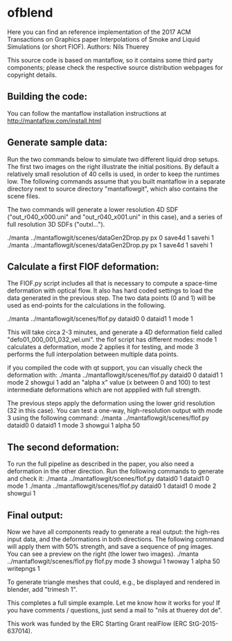 # ofblend

Here you can find an reference implementation of the 2017 ACM Transactions on Graphics paper Interpolations of Smoke and Liquid Simulations (or short FlOF). 
Authors: Nils Thuerey 

This source code is based on mantaflow, so it contains some third party components; please check the respective source distribution webpages for copyright details.


## Building the code:
You can follow the mantaflow installation instructions at http://mantaflow.com/install.html


## Generate sample data:
Run the two commands below to simulate two different liquid drop setups. The first two images on the right illustrate the initial positions. By default a relatively small resolution of 40 cells is used, in order to keep the runtimes low. The following commands assume that you built mantaflow in a separate directory next to source directory "mantaflowgit", which also contains the scene files. 

The two commands will generate a lower resolution 4D SDF ("out_r040_x000.uni" and "out_r040_x001.uni" in this case), and a series of full resolution 3D SDFs ("outxl...").

./manta ../mantaflowgit/scenes/dataGen2Drop.py px 0 save4d 1 savehi 1 
./manta ../mantaflowgit/scenes/dataGen2Drop.py px 1 save4d 1 savehi 1 


## Calculate a first FlOF deformation:
The FlOF.py script includes all that is necessary to compute a space-time deformation with optical flow. It also has hard coded settings to load the data generated in the previous step. The two data points (0 and 1) will be used as end-points for the calculations in the following.

./manta ../mantaflowgit/scenes/flof.py dataid0 0 dataid1 1 mode 1 

This will take circa 2-3 minutes, and generate a 4D deformation field called "defo01_000_001_032_vel.uni". the flof script has different modes: mode 1 calculates a deformation, mode 2 applies it for testing, and mode 3 performs the full interpolation between multiple data points.

if you compiled the code with qt support, you can visually check the deformation with: 
./manta ../mantaflowgit/scenes/flof.py dataid0 0 dataid1 1 mode 2 showgui 1 
add an "alpha x" value (x between 0 and 100) to test intermediate deformations which are not appplied with full strength. 

The previous steps apply the deformation using the lower grid resolution (32 in this case). You can test a one-way, high-resolution output with mode 3 using the following command: 
./manta ../mantaflowgit/scenes/flof.py dataid0 0 dataid1 1 mode 3 showgui 1 alpha 50 


## The second deformation:

To run the full pipeline as described in the paper, you also need a deformation in the other direction. Run the following commands to generate and check it: 
./manta ../mantaflowgit/scenes/flof.py dataid0 1 dataid1 0 mode 1 
./manta ../mantaflowgit/scenes/flof.py dataid0 1 dataid1 0 mode 2 showgui 1 


## Final output:

Now we have all components ready to generate a real output: the high-res input data, and the deformations in both directions. The following command will apply them with 50% strength, and save a sequence of png images. You can see a preview on the right (the lower two images). 
./manta ../mantaflowgit/scenes/flof.py flof.py mode 3 showgui 1 twoway 1 alpha 50 writepngs 1 

To generate triangle meshes that could, e.g., be displayed and rendered in blender, add "trimesh 1".

This completes a full simple example. Let me know how it works for you! If you have comments / questions, just send a mail to "nils at thuerey dot de". 


This work was funded by the ERC Starting Grant realFlow (ERC StG-2015-637014).


